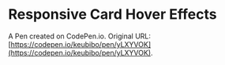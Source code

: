 # Responsive Card Hover Effects

A Pen created on CodePen.io. Original URL: [https://codepen.io/keubibo/pen/yLXYVOK](https://codepen.io/keubibo/pen/yLXYVOK).


